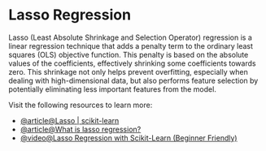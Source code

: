 # Lasso Regression

Lasso (Least Absolute Shrinkage and Selection Operator) regression is a linear regression technique that adds a penalty term to the ordinary least squares (OLS) objective function. This penalty is based on the absolute values of the coefficients, effectively shrinking some coefficients towards zero. This shrinkage not only helps prevent overfitting, especially when dealing with high-dimensional data, but also performs feature selection by potentially eliminating less important features from the model.

Visit the following resources to learn more:

- [@article@Lasso | scikit-learn](https://www.ibm.com/think/topics/lasso-regression)
- [@article@What is lasso regression?](https://www.ibm.com/think/topics/lasso-regression)
- [@video@Lasso Regression with Scikit-Learn (Beginner Friendly)](https://www.youtube.com/watch?v=LmpBt0tenJE)